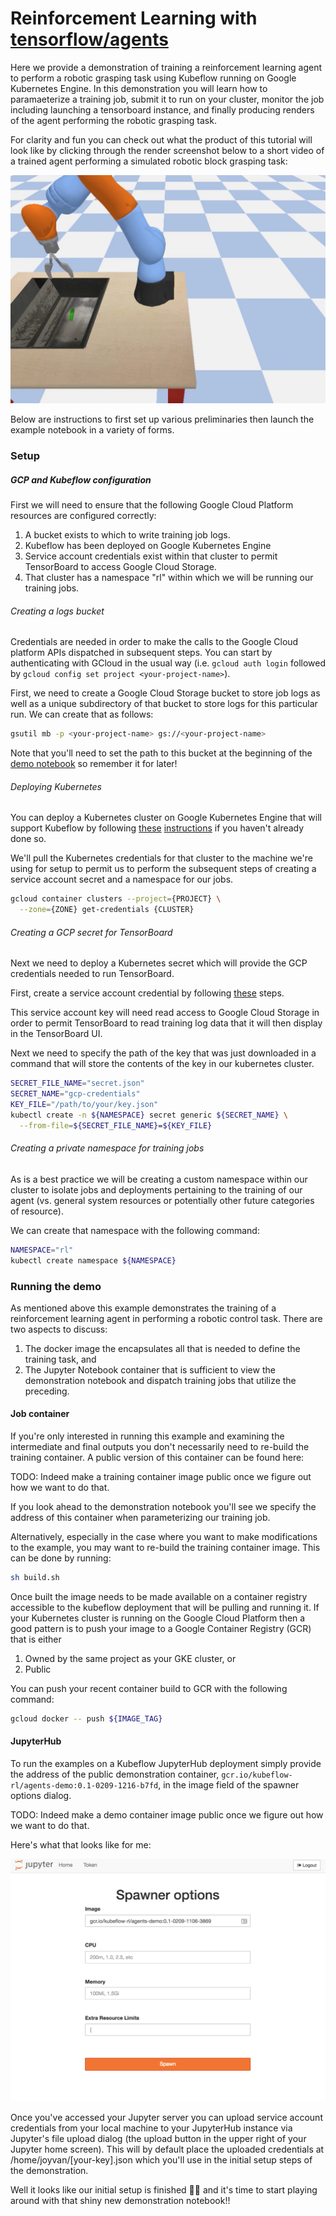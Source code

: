 # Reinforcement Learning with [tensorflow/agents](https://github.com/tensorflow/agents)

Here we provide a demonstration of training a reinforcement learning agent to perform a robotic grasping task using Kubeflow running on Google Kubernetes Engine. In this demonstration you will learn how to paramaeterize a training job, submit it to run on your cluster, monitor the job including launching a tensorboard instance, and finally producing renders of the agent performing the robotic grasping task.

For clarity and fun you can check out what the product of this tutorial will look like by clicking through the render screenshot below to a short video of a trained agent performing a simulated robotic block grasping task:

[![](demo/render_preview.png)](https://youtu.be/0X0w5XOtcHw)

Below are instructions to first set up various preliminaries then launch the example notebook in a variety of forms.

### Setup

##### GCP and Kubeflow configuration

First we will need to ensure that the following Google Cloud Platform resources are configured correctly:
1. A bucket exists to which to write training job logs.
2. Kubeflow has been deployed on Google Kubernetes Engine
3. Service account credentials exist within that cluster to permit TensorBoard to access Google Cloud Storage.
4. That cluster has a namespace "rl" within which we will be running our training jobs.

###### Creating a logs bucket

Credentials are needed in order to make the calls to the Google Cloud platform APIs dispatched in subsequent steps. You can start by authenticating with GCloud in the usual way (i.e. `gcloud auth login` followed by `gcloud config set project <your-project-name>`).

First, we need to create a Google Cloud Storage bucket to store job logs as well as a unique subdirectory of that bucket to store logs for this particular run. We can create that as follows:

```bash
gsutil mb -p <your-project-name> gs://<your-project-name>
```

Note that you'll need to set the path to this bucket at the beginning of the [demo notebook](demo/demo.ipynb) so remember it for later!

###### Deploying Kubernetes

You can deploy a Kubernetes cluster on Google Kubernetes Engine that will support Kubeflow by following [these](https://cloud.google.com/kubernetes-engine/docs/quickstart) [instructions](https://github.com/kubeflow/kubeflow/blob/master/user_guide.md) if you haven't already done so.

We'll pull the Kubernetes credentials for that cluster to the machine we're using for setup to permit us to perform the subsequent steps of creating a service account secret and a namespace for our jobs.

```bash
gcloud container clusters --project={PROJECT} \
  --zone={ZONE} get-credentials {CLUSTER}
```

###### Creating a GCP secret for TensorBoard

Next we need to deploy a Kubernetes secret which will provide the GCP credentials needed to run TensorBoard.

First, create a service account credential by following [these](https://cloud.google.com/storage/docs/authentication#generating-a-private-key) steps.

This service account key will need read access to Google Cloud Storage in order to permit TensorBoard to read training log data that it will then display in the TensorBoard UI.

Next we need to specify the path of the key that was just downloaded in a command that will store the contents of the key in our kubernetes cluster.

```bash
SECRET_FILE_NAME="secret.json"
SECRET_NAME="gcp-credentials"
KEY_FILE="/path/to/your/key.json"
kubectl create -n ${NAMESPACE} secret generic ${SECRET_NAME} \
  --from-file=${SECRET_FILE_NAME}=${KEY_FILE}
```

###### Creating a private namespace for training jobs

As is a best practice we will be creating a custom namespace within our cluster to isolate jobs and deployments pertaining to the training of our agent (vs. general system resources or potentially other future categories of resource).

We can create that namespace with the following command:

```bash
NAMESPACE="rl"
kubectl create namespace ${NAMESPACE}
```

### Running the demo

As mentioned above this example demonstrates the training of a reinforcement learning agent in performing a robotic control task. There are two aspects to discuss:
1. The docker image the encapsulates all that is needed to define the training task, and
2. The Jupyter Notebook container that is sufficient to view the demonstration notebook and dispatch training jobs that utilize the preceding.

#### Job container

If you're only interested in running this example and examining the intermediate and final outputs you don't necessarily need to re-build the training container. A public version of this container can be found here:

TODO: Indeed make a training container image public once we figure out how we want to do that.

If you look ahead to the demonstration notebook you'll see we specify the address of this container when parameterizing our training job.

Alternatively, especially in the case where you want to make modifications to the example, you may want to re-build the training container image. This can be done by running:

```bash
sh build.sh
```

Once built the image needs to be made available on a container registry accessible to the kubeflow deployment that will be pulling and running it. If your Kubernetes cluster is running on the Google Cloud Platform then a good pattern is to push your image to a Google Container Registry (GCR) that is either
1. Owned by the same project as your GKE cluster, or
2. Public

You can push your recent container build to GCR with the following command:

```bash
gcloud docker -- push ${IMAGE_TAG}
```

#### JupyterHub

To run the examples on a Kubeflow JupyterHub deployment simply provide the address of the public demonstration container, `gcr.io/kubeflow-rl/agents-demo:0.1-0209-1216-b7fd`, in the image field of the spawner options dialog.

TODO: Indeed make a demo container image public once we figure out how we want to do that.

Here's what that looks like for me:

![](demo/jhub-spawn.png)

Once you've accessed your Jupyter server you can upload service account credentials from your local machine to your JupyterHub instance via Jupyter's file upload dialog (the upload button in the upper right of your Jupyter home screen). This will by default place the uploaded credentials at /home/joyvan/[your-key].json which you'll use in the initial setup steps of the demonstration.

Well it looks like our initial setup is finished 🎉🎉 and it's time to start playing around with that shiny new demonstration notebook!!
